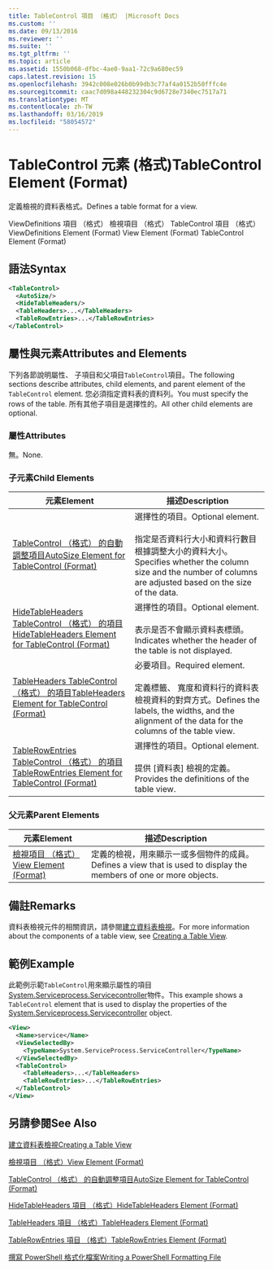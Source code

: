 ```yaml
---
title: TableControl 項目 （格式） |Microsoft Docs
ms.custom: ''
ms.date: 09/13/2016
ms.reviewer: ''
ms.suite: ''
ms.tgt_pltfrm: ''
ms.topic: article
ms.assetid: 1550b068-dfbc-4ae0-9aa1-72c9a680ec59
caps.latest.revision: 15
ms.openlocfilehash: 3942c008e026b0b99db3c77af4a0152b50fffc4e
ms.sourcegitcommit: caac7d098a448232304c9d6728e7340ec7517a71
ms.translationtype: MT
ms.contentlocale: zh-TW
ms.lasthandoff: 03/16/2019
ms.locfileid: "58054572"
---
```

# <a name="tablecontrol-element-format"></a><span data-ttu-id="1ed9a-102">TableControl 元素 (格式)</span><span class="sxs-lookup"><span data-stu-id="1ed9a-102">TableControl Element (Format)</span></span>

<span data-ttu-id="1ed9a-103">定義檢視的資料表格式。</span><span class="sxs-lookup"><span data-stu-id="1ed9a-103">Defines a table format for a view.</span></span>

<span data-ttu-id="1ed9a-104">ViewDefinitions 項目 （格式） 檢視項目 （格式） TableControl 項目 （格式）</span><span class="sxs-lookup"><span data-stu-id="1ed9a-104">ViewDefinitions Element (Format) View Element (Format) TableControl Element (Format)</span></span>

## <a name="syntax"></a><span data-ttu-id="1ed9a-105">語法</span><span class="sxs-lookup"><span data-stu-id="1ed9a-105">Syntax</span></span>

```xml
<TableControl>
  <AutoSize/>
  <HideTableHeaders/>
  <TableHeaders>...</TableHeaders>
  <TableRowEntries>...</TableRowEntries>
</TableControl>

```

## <a name="attributes-and-elements"></a><span data-ttu-id="1ed9a-106">屬性與元素</span><span class="sxs-lookup"><span data-stu-id="1ed9a-106">Attributes and Elements</span></span>

<span data-ttu-id="1ed9a-107">下列各節說明屬性、 子項目和父項目`TableControl`項目。</span><span class="sxs-lookup"><span data-stu-id="1ed9a-107">The following sections describe attributes, child elements, and parent element of the `TableControl` element.</span></span> <span data-ttu-id="1ed9a-108">您必須指定資料表的資料列。</span><span class="sxs-lookup"><span data-stu-id="1ed9a-108">You must specify the rows of the table.</span></span> <span data-ttu-id="1ed9a-109">所有其他子項目是選擇性的。</span><span class="sxs-lookup"><span data-stu-id="1ed9a-109">All other child elements are optional.</span></span>

### <a name="attributes"></a><span data-ttu-id="1ed9a-110">屬性</span><span class="sxs-lookup"><span data-stu-id="1ed9a-110">Attributes</span></span>

<span data-ttu-id="1ed9a-111">無。</span><span class="sxs-lookup"><span data-stu-id="1ed9a-111">None.</span></span>

### <a name="child-elements"></a><span data-ttu-id="1ed9a-112">子元素</span><span class="sxs-lookup"><span data-stu-id="1ed9a-112">Child Elements</span></span>

|<span data-ttu-id="1ed9a-113">元素</span><span class="sxs-lookup"><span data-stu-id="1ed9a-113">Element</span></span>|<span data-ttu-id="1ed9a-114">描述</span><span class="sxs-lookup"><span data-stu-id="1ed9a-114">Description</span></span>|
|-------------|-----------------|
|[<span data-ttu-id="1ed9a-115">TableControl （格式） 的自動調整項目</span><span class="sxs-lookup"><span data-stu-id="1ed9a-115">AutoSize Element for TableControl (Format)</span></span>](./autosize-element-for-tablecontrol-format.md)|<span data-ttu-id="1ed9a-116">選擇性的項目。</span><span class="sxs-lookup"><span data-stu-id="1ed9a-116">Optional element.</span></span><br /><br /> <span data-ttu-id="1ed9a-117">指定是否資料行大小和資料行數目根據調整大小的資料大小。</span><span class="sxs-lookup"><span data-stu-id="1ed9a-117">Specifies whether the column size and the number of columns are adjusted based on the size of the data.</span></span>|
|[<span data-ttu-id="1ed9a-118">HideTableHeaders TableControl （格式） 的項目</span><span class="sxs-lookup"><span data-stu-id="1ed9a-118">HideTableHeaders Element for TableControl (Format)</span></span>](./hidetableheaders-element-format.md)|<span data-ttu-id="1ed9a-119">選擇性的項目。</span><span class="sxs-lookup"><span data-stu-id="1ed9a-119">Optional element.</span></span><br /><br /> <span data-ttu-id="1ed9a-120">表示是否不會顯示資料表標頭。</span><span class="sxs-lookup"><span data-stu-id="1ed9a-120">Indicates whether the header of the table is not displayed.</span></span>|
|[<span data-ttu-id="1ed9a-121">TableHeaders TableControl （格式） 的項目</span><span class="sxs-lookup"><span data-stu-id="1ed9a-121">TableHeaders Element for TableControl (Format)</span></span>](./tableheaders-element-format.md)|<span data-ttu-id="1ed9a-122">必要項目。</span><span class="sxs-lookup"><span data-stu-id="1ed9a-122">Required element.</span></span><br /><br /> <span data-ttu-id="1ed9a-123">定義標籤、 寬度和資料行的資料表檢視資料的對齊方式。</span><span class="sxs-lookup"><span data-stu-id="1ed9a-123">Defines the labels, the widths, and the alignment of the data for the columns of the table view.</span></span>|
|[<span data-ttu-id="1ed9a-124">TableRowEntries TableControl （格式） 的項目</span><span class="sxs-lookup"><span data-stu-id="1ed9a-124">TableRowEntries Element for TableControl (Format)</span></span>](./tablerowentries-element-for-tablecontrol-format.md)|<span data-ttu-id="1ed9a-125">選擇性的項目。</span><span class="sxs-lookup"><span data-stu-id="1ed9a-125">Optional element.</span></span><br /><br /> <span data-ttu-id="1ed9a-126">提供 [資料表] 檢視的定義。</span><span class="sxs-lookup"><span data-stu-id="1ed9a-126">Provides the definitions of the table view.</span></span>|

### <a name="parent-elements"></a><span data-ttu-id="1ed9a-127">父元素</span><span class="sxs-lookup"><span data-stu-id="1ed9a-127">Parent Elements</span></span>

|<span data-ttu-id="1ed9a-128">元素</span><span class="sxs-lookup"><span data-stu-id="1ed9a-128">Element</span></span>|<span data-ttu-id="1ed9a-129">描述</span><span class="sxs-lookup"><span data-stu-id="1ed9a-129">Description</span></span>|
|-------------|-----------------|
|[<span data-ttu-id="1ed9a-130">檢視項目 （格式）</span><span class="sxs-lookup"><span data-stu-id="1ed9a-130">View Element (Format)</span></span>](./view-element-format.md)|<span data-ttu-id="1ed9a-131">定義的檢視，用來顯示一或多個物件的成員。</span><span class="sxs-lookup"><span data-stu-id="1ed9a-131">Defines a view that is used to display the members of one or more objects.</span></span>|

## <a name="remarks"></a><span data-ttu-id="1ed9a-132">備註</span><span class="sxs-lookup"><span data-stu-id="1ed9a-132">Remarks</span></span>

<span data-ttu-id="1ed9a-133">資料表檢視元件的相關資訊，請參閱[建立資料表檢視](./creating-a-table-view.md)。</span><span class="sxs-lookup"><span data-stu-id="1ed9a-133">For more information about the components of a table view, see [Creating a Table View](./creating-a-table-view.md).</span></span>

## <a name="example"></a><span data-ttu-id="1ed9a-134">範例</span><span class="sxs-lookup"><span data-stu-id="1ed9a-134">Example</span></span>

<span data-ttu-id="1ed9a-135">此範例示範`TableControl`用來顯示屬性的項目[System.Serviceprocess.Servicecontroller](/dotnet/api/System.ServiceProcess.ServiceController)物件。</span><span class="sxs-lookup"><span data-stu-id="1ed9a-135">This example shows a `TableControl` element that is used to display the properties of the [System.Serviceprocess.Servicecontroller](/dotnet/api/System.ServiceProcess.ServiceController) object.</span></span>

```xml
<View>
  <Name>service</Name>
  <ViewSelectedBy>
    <TypeName>System.ServiceProcess.ServiceController</TypeName>
  </ViewSelectedBy>
  <TableControl>
    <TableHeaders>...</TableHeaders>
    <TableRowEntries>...</TableRowEntries>
  </TableControl>
</View>

```

## <a name="see-also"></a><span data-ttu-id="1ed9a-136">另請參閱</span><span class="sxs-lookup"><span data-stu-id="1ed9a-136">See Also</span></span>

[<span data-ttu-id="1ed9a-137">建立資料表檢視</span><span class="sxs-lookup"><span data-stu-id="1ed9a-137">Creating a Table View</span></span>](./creating-a-table-view.md)

[<span data-ttu-id="1ed9a-138">檢視項目 （格式）</span><span class="sxs-lookup"><span data-stu-id="1ed9a-138">View Element (Format)</span></span>](./view-element-format.md)

[<span data-ttu-id="1ed9a-139">TableControl （格式） 的自動調整項目</span><span class="sxs-lookup"><span data-stu-id="1ed9a-139">AutoSize Element for TableControl (Format)</span></span>](./autosize-element-for-tablecontrol-format.md)

[<span data-ttu-id="1ed9a-140">HideTableHeaders 項目 （格式）</span><span class="sxs-lookup"><span data-stu-id="1ed9a-140">HideTableHeaders Element (Format)</span></span>](./hidetableheaders-element-format.md)

[<span data-ttu-id="1ed9a-141">TableHeaders 項目 （格式）</span><span class="sxs-lookup"><span data-stu-id="1ed9a-141">TableHeaders Element (Format)</span></span>](./tableheaders-element-format.md)

[<span data-ttu-id="1ed9a-142">TableRowEntries 項目 （格式）</span><span class="sxs-lookup"><span data-stu-id="1ed9a-142">TableRowEntries Element (Format)</span></span>](./tablerowentries-element-for-tablecontrol-format.md)

[<span data-ttu-id="1ed9a-143">撰寫 PowerShell 格式化檔案</span><span class="sxs-lookup"><span data-stu-id="1ed9a-143">Writing a PowerShell Formatting File</span></span>](./writing-a-powershell-formatting-file.md)
